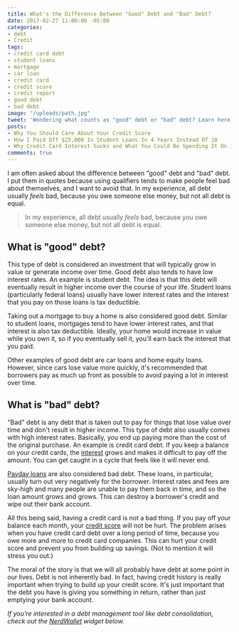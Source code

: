 ```yaml
---
title: What's the Difference Between "Good" Debt and "Bad" Debt?
date: 2017-02-27 11:00:00 -05:00
categories:
- debt
- Credit
tags:
- credit card debt
- student loans
- mortgage
- car loan
- credit card
- credit score
- credit report
- good debt
- bad debt
image: "/uploads/path.jpg"
tweet: 'Wondering what counts as "good" debt or "bad" debt? Learn here! #debt'
posts:
- Why You Should Care About Your Credit Score
- How I Paid Off $25,000 In Student Loans In 4 Years Instead Of 10
- Why Credit Card Interest Sucks and What You Could Be Spending It On Instead
comments: true
---
```


I am often asked about the difference between "good" debt and "bad" debt. I put them in quotes because using qualifiers tends to make people feel bad about themselves, and I want to avoid that.  In my experience, all debt usually *feels* bad, because you owe someone else money, but not all debt is equal.

> In my experience, all debt usually *feels* bad, because you owe someone else money, but not all debt is equal.

## What is "good" debt?

This type of debt is considered an investment that will typically grow in value or generate income over time. Good debt also tends to have low interest rates. An example is student debt. The idea is that this debt will eventually result in higher income over the course of your life. Student loans (particularly federal loans) usually have lower interest rates and the interest that you pay on those loans is tax deductible.

Taking out a mortgage to buy a home is also considered good debt. Similar to student loans, mortgages tend to have lower interest rates, and that interest is also tax deductible. Ideally, your home would increase in value while you own it, so if you eventually sell it, you'll earn back the interest that you paid.

Other examples of good debt are car loans and home equity loans. However, since cars lose value more quickly, it's recommended that borrowers pay as much up front as possible to avoid paying a lot in interest over time.

## What is "bad" debt?

"Bad" debt is any debt that is taken out to pay for things that lose value over time and don't result in higher income. This type of debt also usually comes with high interest rates. Basically, you end up paying more than the cost of the original purchase. An example is credit card debt. If you keep a balance on your credit cards, the [interest](https://www.maggiegermano.com/blog/credit-card-interest-sucks) grows and makes it difficult to pay off the amount. You can get caught in a cycle that feels like it will never end.

[Payday loans](http://www.pewtrusts.org/en/multimedia/video/2013/payday-loans-explained) are also considered bad debt. These loans, in particular, usually turn out very negatively for the borrower. Interest rates and fees are sky-high and many people are unable to pay them back in time, and so the loan amount grows and grows. This can destroy a borrower's credit and wipe out their bank account.

All this being said, having a credit card is not a bad thing. If you pay off your balance each month, your [credit score](https://www.maggiegermano.com/blog/care-about-your-credit-score) will not be hurt. The problem arises when you have credit card debt over a long period of time, because you owe more and more to credit card companies. This can hurt your credit score and prevent you from building up savings. (Not to mention it will stress you out.)

The moral of the story is that we will all probably have debt at some point in our lives. Debt is not inherently bad. In fact, having credit history is really important when trying to build up your credit score. It's just important that the debt you have is giving you something in return, rather than just emptying your bank account.

*If you're interested in a debt management tool like debt consolidation, check out the [NerdWallet](http://www.nerdwallet.com) widget below.*

<script src="https://embeds.nerdwallet.com/embed.js" data-id="457628" data-utm_campaign="ln_prod_457628"></script>